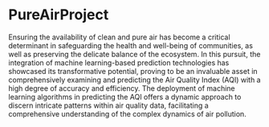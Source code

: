 # PureAirProject
 Ensuring the availability of clean and pure air has become a critical determinant in
safeguarding the health and well-being of communities, as well as preserving the delicate
balance of the ecosystem. In this pursuit, the integration of machine learning-based
prediction technologies has showcased its transformative potential, proving to be an
invaluable asset in comprehensively examining and predicting the Air Quality Index (AQI)
with a high degree of accuracy and efficiency.
The deployment of machine learning algorithms in predicting the AQI offers a dynamic
approach to discern intricate patterns within air quality data, facilitating a comprehensive
understanding of the complex dynamics of air pollution.
